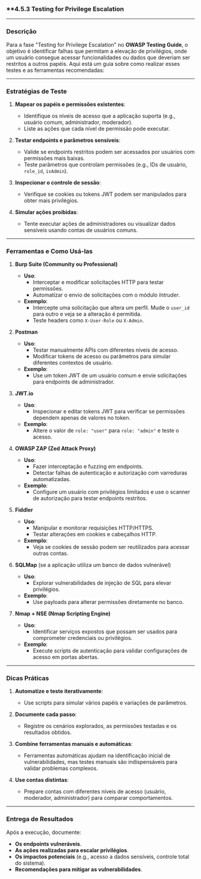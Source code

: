 ### **4.5.3 Testing for Privilege Escalation

---

### **Descrição**
Para a fase "Testing for Privilege Escalation" no **OWASP Testing Guide**, o objetivo é identificar falhas que permitam a elevação de privilégios, onde um usuário consegue acessar funcionalidades ou dados que deveriam ser restritos a outros papéis. Aqui está um guia sobre como realizar esses testes e as ferramentas recomendadas:  

---

### **Estratégias de Teste**
1. **Mapear os papéis e permissões existentes**:
   - Identifique os níveis de acesso que a aplicação suporta (e.g., usuário comum, administrador, moderador).
   - Liste as ações que cada nível de permissão pode executar.

2. **Testar endpoints e parâmetros sensíveis**:
   - Valide se endpoints restritos podem ser acessados por usuários com permissões mais baixas.
   - Teste parâmetros que controlam permissões (e.g., IDs de usuário, `role_id`, `isAdmin`).

3. **Inspecionar o controle de sessão**:
   - Verifique se cookies ou tokens JWT podem ser manipulados para obter mais privilégios.

4. **Simular ações proibidas**:
   - Tente executar ações de administradores ou visualizar dados sensíveis usando contas de usuários comuns.

---

### **Ferramentas e Como Usá-las**
1. **Burp Suite (Community ou Professional)**
   - **Uso**:
     - Interceptar e modificar solicitações HTTP para testar permissões.
     - Automatizar o envio de solicitações com o módulo *Intruder*.
   - **Exemplo**:
     - Intercepte uma solicitação que altera um perfil. Mude o `user_id` para outro e veja se a alteração é permitida.
     - Teste headers como `X-User-Role` ou `X-Admin`.

2. **Postman**
   - **Uso**:
     - Testar manualmente APIs com diferentes níveis de acesso.
     - Modificar tokens de acesso ou parâmetros para simular diferentes contextos de usuário.
   - **Exemplo**:
     - Use um token JWT de um usuário comum e envie solicitações para endpoints de administrador.

3. **JWT.io**
   - **Uso**:
     - Inspecionar e editar tokens JWT para verificar se permissões dependem apenas de valores no token.
   - **Exemplo**:
     - Altere o valor de `role: "user"` para `role: "admin"` e teste o acesso.

4. **OWASP ZAP (Zed Attack Proxy)**
   - **Uso**:
     - Fazer interceptação e fuzzing em endpoints.
     - Detectar falhas de autenticação e autorização com varreduras automatizadas.
   - **Exemplo**:
     - Configure um usuário com privilégios limitados e use o scanner de autorização para testar endpoints restritos.

5. **Fiddler**
   - **Uso**:
     - Manipular e monitorar requisições HTTP/HTTPS.
     - Testar alterações em cookies e cabeçalhos HTTP.
   - **Exemplo**:
     - Veja se cookies de sessão podem ser reutilizados para acessar outras contas.

6. **SQLMap** (se a aplicação utiliza um banco de dados vulnerável)
   - **Uso**:
     - Explorar vulnerabilidades de injeção de SQL para elevar privilégios.
   - **Exemplo**:
     - Use payloads para alterar permissões diretamente no banco.

7. **Nmap + NSE (Nmap Scripting Engine)**
   - **Uso**:
     - Identificar serviços expostos que possam ser usados para comprometer credenciais ou privilégios.
   - **Exemplo**:
     - Execute scripts de autenticação para validar configurações de acesso em portas abertas.

---

### **Dicas Práticas**
1. **Automatize e teste iterativamente**:
   - Use scripts para simular vários papéis e variações de parâmetros.
   
2. **Documente cada passo**:
   - Registre os cenários explorados, as permissões testadas e os resultados obtidos.

3. **Combine ferramentas manuais e automáticas**:
   - Ferramentas automáticas ajudam na identificação inicial de vulnerabilidades, mas testes manuais são indispensáveis para validar problemas complexos.

4. **Use contas distintas**:
   - Prepare contas com diferentes níveis de acesso (usuário, moderador, administrador) para comparar comportamentos.

---

### **Entrega de Resultados**
Após a execução, documente:
- **Os endpoints vulneráveis**.
- **As ações realizadas para escalar privilégios**.
- **Os impactos potenciais** (e.g., acesso a dados sensíveis, controle total do sistema).
- **Recomendações para mitigar as vulnerabilidades**.
